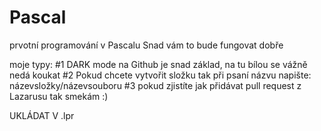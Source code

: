 # Pascal
prvotní programování v Pascalu
Snad vám to bude fungovat dobře

 moje typy:
 #1 DARK mode na Github je snad základ, na tu bílou se vážně nedá koukat
 #2 Pokud chcete vytvořit složku tak při psaní názvu napište: názevsložky/názevsouboru
 #3 pokud zjistíte jak přidávat pull request z Lazarusu tak smekám :) 

UKLÁDAT V  .lpr
